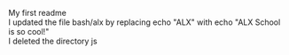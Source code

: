 My first readme <br>
I updated the file bash/alx by replacing echo "ALX" with echo "ALX School is so cool!"<br>
I deleted the directory js
